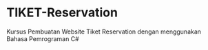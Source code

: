 # TIKET-Reservation
Kursus Pembuatan Website Tiket Reservation dengan menggunakan Bahasa Pemrograman C#
